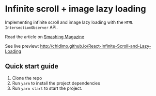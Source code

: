 # Infinite scroll + image lazy loading

Implementing infinite scroll and image lazy loading with the `HTML` `IntersectionObserver` API.

Read the article on [Smashing Magazine](https://www.smashingmagazine.com/2020/03/infinite-scroll-lazy-image-loading-react/)

See live preview: <http://chidimo.github.io/React-Infinite-Scroll-and-Lazy-Loading>

## Quick start guide

1. Clone the repo
1. Run `yarn` to install the project dependencies
1. Run `yarn start` to start the project.
